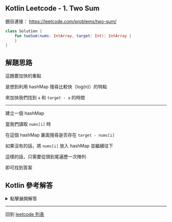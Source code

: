 ## Kotlin Leetcode - 1. Two Sum

題目連接： <https://leetcode.com/problems/two-sum/>


```kotlin
class Solution {
    fun twoSum(nums: IntArray, target: Int): IntArray {
    }
}
```
## 解題思路

這題要加快的重點

是想到利用 hashMap 搜尋比較快（log(n)）的特點

來加快我們找到 `a` 和 `target - a` 的時間

-----

建立一個 hashMap

當我們讀取 `nums[i]` 時

在這個 hashMap 裏面搜尋是否存在 `target - nums[i]`

如果沒有的話，將 `nums[i]` 放入 hashMap 並繼續往下

這樣的話，只需要從頭到尾遍歷一次陣列

即可找到答案

## Kotlin 參考解答
<details>
  <summary>點擊展開解答</summary>

```kotlin
class Solution {
    fun twoSum(nums: IntArray, target: Int): IntArray {
        val map = hashMapOf<Int, Int>()
        for (i in nums.indices) {
            if (map.containsKey(target - nums[i])) {
                val tmp = map[target - nums[i]]!!.toInt()
                return intArrayOf(tmp, i)
            }
            map[nums[i]] = i
        }
        throw IllegalArgumentException("No two sum solution")
    }
}
```
    
其中 `for` 的部分可以改寫成 `forEachIndexed`
    
```kotlin
class Solution {
    fun twoSum(nums: IntArray, target: Int): IntArray {
        val map = hashMapOf<Int, Int>()
        nums.forEachIndexed { i, _ ->
            if (map.containsKey(target - nums[i])) {
                val tmp = map[target - nums[i]]!!.toInt()
                return intArrayOf(tmp, i)
            }
            map[nums[i]] = i
        }
        throw IllegalArgumentException("No two sum solution")
    }
}
```

</details>

------

回到 [leetcode 列表](index.md)
